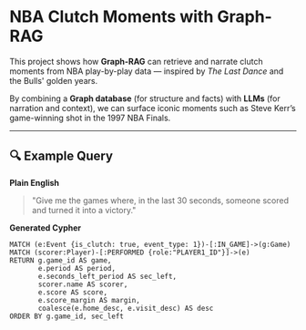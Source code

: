 # NBA Clutch Moments with Graph-RAG

This project shows how **Graph-RAG** can retrieve and narrate clutch moments 
from NBA play-by-play data — inspired by *The Last Dance* and the Bulls' golden years.  

By combining a **Graph database** (for structure and facts) with **LLMs** (for narration and context), 
we can surface iconic moments such as Steve Kerr’s game-winning shot in the 1997 NBA Finals.

---

## 🔍 Example Query

**Plain English**
> "Give me the games where, in the last 30 seconds, someone scored and turned it into a victory."

**Generated Cypher**
```cypher
MATCH (e:Event {is_clutch: true, event_type: 1})-[:IN_GAME]->(g:Game)
MATCH (scorer:Player)-[:PERFORMED {role:"PLAYER1_ID"}]->(e)
RETURN g.game_id AS game,
       e.period AS period,
       e.seconds_left_period AS sec_left,
       scorer.name AS scorer,
       e.score AS score,
       e.score_margin AS margin,
       coalesce(e.home_desc, e.visit_desc) AS desc
ORDER BY g.game_id, sec_left
